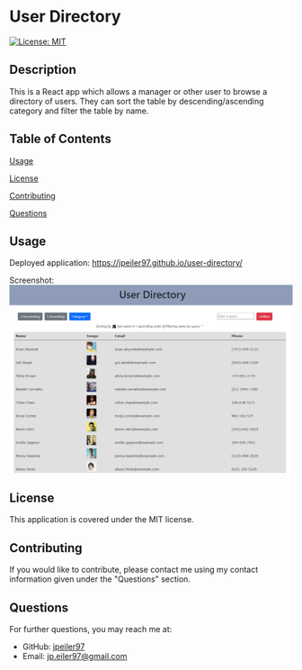 # User Directory
    
[![License: MIT](https://img.shields.io/badge/License-MIT-yellow.svg)](https://opensource.org/licenses/MIT)

## Description
This is a React app which allows a manager or other user to browse a directory of users. They can sort the table by descending/ascending category and filter the table by name.

## Table of Contents



[Usage](#usage)

[License](#license)

[Contributing](#contributing)

[Questions](#questions)

<a name="usage"></a>
## Usage
Deployed application: https://jpeiler97.github.io/user-directory/

Screenshot:
![User Directory](public/screenshot.png?raw=true "User Directory")

<a name="license"></a>
## License
This application is covered under the MIT license.

<a name="contributing"></a>
## Contributing
If you would like to contribute, please contact me using my contact information given under the "Questions" section.

<a name="questions"></a>
## Questions
For further questions, you may reach me at:
- GitHub: [jpeiler97](https://github.com/jpeiler97)
- Email: jp.eiler97@gmail.com
